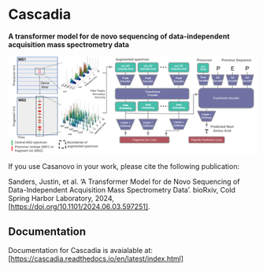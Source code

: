 # Cascadia


**A transformer model for de novo sequencing of data-independent acquisition mass spectrometry data**

![image](docs/source/cascadia-graphical-abstract.png)

If you use Casanovo in your work, please cite the following publication:

Sanders, Justin, et al. ‘A Transformer Model for de Novo Sequencing of Data-Independent Acquisition Mass Spectrometry Data’. bioRxiv, Cold Spring Harbor Laboratory, 2024, [https://doi.org/10.1101/2024.06.03.597251].

## Documentation

Documentation for Cascadia is avaialable at:
[https://cascadia.readthedocs.io/en/latest/index.html]